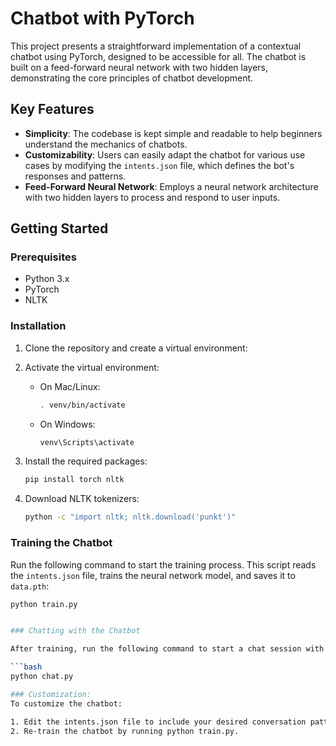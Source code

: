 # Chatbot with PyTorch

This project presents a straightforward implementation of a contextual chatbot using PyTorch, designed to be accessible for all. The chatbot is built on a feed-forward neural network with two hidden layers, demonstrating the core principles of chatbot development.

## Key Features

- **Simplicity**: The codebase is kept simple and readable to help beginners understand the mechanics of chatbots.
- **Customizability**: Users can easily adapt the chatbot for various use cases by modifying the `intents.json` file, which defines the bot's responses and patterns.
- **Feed-Forward Neural Network**: Employs a neural network architecture with two hidden layers to process and respond to user inputs.

## Getting Started

### Prerequisites

- Python 3.x
- PyTorch
- NLTK

### Installation

1. Clone the repository and create a virtual environment:
   

2. Activate the virtual environment:
    - On Mac/Linux: 
      ```bash
      . venv/bin/activate
      ```
    - On Windows:
      ```bash
      venv\Scripts\activate
      ```

3. Install the required packages:
    ```bash
    pip install torch nltk
    ```

4. Download NLTK tokenizers:
    ```bash
    python -c "import nltk; nltk.download('punkt')"
    ```

### Training the Chatbot

Run the following command to start the training process. This script reads the `intents.json` file, trains the neural network model, and saves it to `data.pth`:

```bash
python train.py


### Chatting with the Chatbot

After training, run the following command to start a chat session with the chatbot. The script loads the trained model and interacts with the user in the console:

```bash
python chat.py

### Customization:
To customize the chatbot:

1. Edit the intents.json file to include your desired conversation patterns and responses.
2. Re-train the chatbot by running python train.py.
